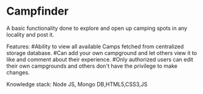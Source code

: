 # Campfinder

A basic functionality done to explore and open up camping spots in any locality and post it.

Features:
#Ability to view all available Camps fetched from centralized storage database.
#Can add your own campground and let others view it to like and comment about their experience.
#Only authorized users can edit their own campgrounds and others don't have the privilege to make changes.

Knowledge stack: Node JS, Mongo DB,HTML5,CSS3,JS
